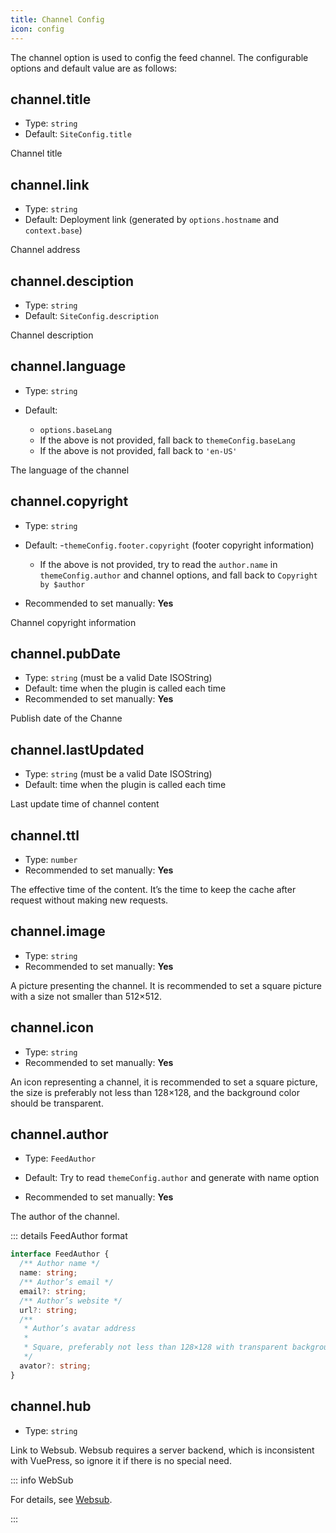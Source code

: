```yaml
---
title: Channel Config
icon: config
---
```


The channel option is used to config the feed channel. The configurable options and default value are as follows:

## channel.title

- Type: `string`
- Default: `SiteConfig.title`

Channel title

## channel.link

- Type: `string`
- Default: Deployment link (generated by `options.hostname` and `context.base`)

Channel address

## channel.desciption

- Type: `string`
- Default: `SiteConfig.description`

Channel description

## channel.language

- Type: `string`

- Default:
  - `options.baseLang`
  - If the above is not provided, fall back to `themeConfig.baseLang`
  - If the above is not provided, fall back to `'en-US'`

The language of the channel

## channel.copyright

- Type: `string`

- Default: -`themeConfig.footer.copyright` (footer copyright information)
  - If the above is not provided, try to read the `author.name` in `themeConfig.author` and channel options, and fall back to `Copyright by $author`
- Recommended to set manually: **Yes**

Channel copyright information

## channel.pubDate

- Type: `string` (must be a valid Date ISOString)
- Default: time when the plugin is called each time
- Recommended to set manually: **Yes**

Publish date of the Channe

## channel.lastUpdated

- Type: `string` (must be a valid Date ISOString)
- Default: time when the plugin is called each time

Last update time of channel content

## channel.ttl

- Type: `number`
- Recommended to set manually: **Yes**

The effective time of the content. It’s the time to keep the cache after request without making new requests.

## channel.image

- Type: `string`
- Recommended to set manually: **Yes**

A picture presenting the channel. It is recommended to set a square picture with a size not smaller than 512×512.

## channel.icon

- Type: `string`
- Recommended to set manually: **Yes**

An icon representing a channel, it is recommended to set a square picture, the size is preferably not less than 128×128, and the background color should be transparent.

## channel.author

- Type: `FeedAuthor`

- Default: Try to read `themeConfig.author` and generate with name option
- Recommended to set manually: **Yes**

The author of the channel.

::: details FeedAuthor format

```ts
interface FeedAuthor {
  /** Author name */
  name: string;
  /** Author’s email */
  email?: string;
  /** Author’s website */
  url?: string;
  /**
   * Author’s avatar address
   *
   * Square, preferably not less than 128×128 with transparent background
   */
  avator?: string;
}
```

## channel.hub

- Type: `string`

Link to Websub. Websub requires a server backend, which is inconsistent with VuePress, so ignore it if there is no special need.

::: info WebSub

For details, see [Websub](https://w3c.github.io/websub/#subscription-migration).

:::
